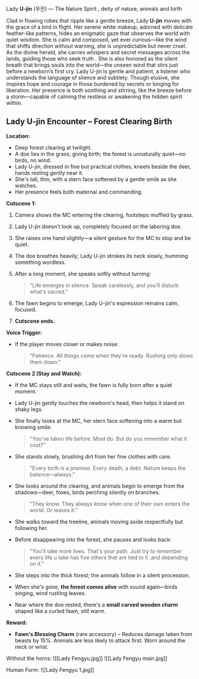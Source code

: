 Lady **U-jin** (우진) — The Nature Spirit , deity of nature, animals and birth

Clad in flowing robes that ripple like a gentle breeze, Lady **U-jin** moves with the grace of a bird in flight. Her serene white makeup, adorned with delicate feather-like patterns, hides an enigmatic gaze that observes the world with quiet wisdom. She is calm and composed, yet ever curious—like the wind that shifts direction without warning, she is unpredictable but never cruel.
As the divine herald, she carries whispers and secret messages across the lands, guiding those who seek truth . She is also honored as the silent breath that brings souls into the world—the unseen wind that stirs just before a newborn’s first cry. Lady U-jin is gentle and patient, a listener who understands the language of silence and subtlety. Though elusive, she inspires hope and courage in those burdened by secrets or longing for liberation.
Her presence is both soothing and stirring, like the breeze before a storm—capable of calming the restless or awakening the hidden spirit within.

## **Lady U-jin Encounter – Forest Clearing Birth**

**Location:**
- Deep forest clearing at twilight.
- A doe lies in the grass, giving birth; the forest is unnaturally quiet—no birds, no wind.
- Lady U-jin, dressed in fine but practical clothes, kneels beside the deer, hands resting gently near it.
- She's tall, thin, with a stern face softened by a gentle smile as she watches.
- Her presence feels both maternal and commanding.

**Cutscene 1:**
1. Camera shows the MC entering the clearing, footsteps muffled by grass.
2. Lady U-jin doesn't look up, completely focused on the laboring doe.
3. She raises one hand slightly—a silent gesture for the MC to stop and be quiet.
4. The doe breathes heavily; Lady U-jin strokes its neck slowly, humming something wordless.
5. After a long moment, she speaks softly without turning:
    > "Life emerges in silence. Speak carelessly, and you'll disturb what's sacred."

6. The fawn begins to emerge; Lady U-jin's expression remains calm, focused.
7. **Cutscene ends.**

**Voice Trigger:**
- If the player moves closer or makes noise:
    > "Patience. All things come when they're ready. Rushing only slows them down."

**Cutscene 2 (Stay and Watch):**
- If the MC stays still and waits, the fawn is fully born after a quiet moment.
- Lady U-jin gently touches the newborn's head, then helps it stand on shaky legs.
- She finally looks at the MC, her stern face softening into a warm but knowing smile:
    > "You've taken life before. Most do. But do you remember what it cost?"

- She stands slowly, brushing dirt from her fine clothes with care.
    > "Every birth is a promise. Every death, a debt. Nature keeps the balance—always."

- She looks around the clearing, and animals begin to emerge from the shadows—deer, foxes, birds perching silently on branches.
    > "They know. They always know when one of their own enters the world. Or leaves it."

- She walks toward the treeline, animals moving aside respectfully but following her.
- Before disappearing into the forest, she pauses and looks back:
    > "You'll take more lives. That's your path. Just try to remember every life u take has five others that are tied to it ,and depending on it."

- She steps into the thick forest; the animals follow in a silent procession.
- When she's gone, **the forest comes alive** with sound again—birds singing, wind rustling leaves.
- Near where the doe rested, there's a **small carved wooden charm** shaped like a curled fawn, still warm.

**Reward:**
- **Fawn's Blessing Charm** (rare accessory) – Reduces damage taken from beasts by 15%. Animals are less likely to attack first. Worn around the neck or wrist.

Without the horns:
![[Lady Fengyu.jpg]]
![[Lady Fengyu main.jpg]]

Human Form:
![[Lady Fengyu 1.jpg]]

